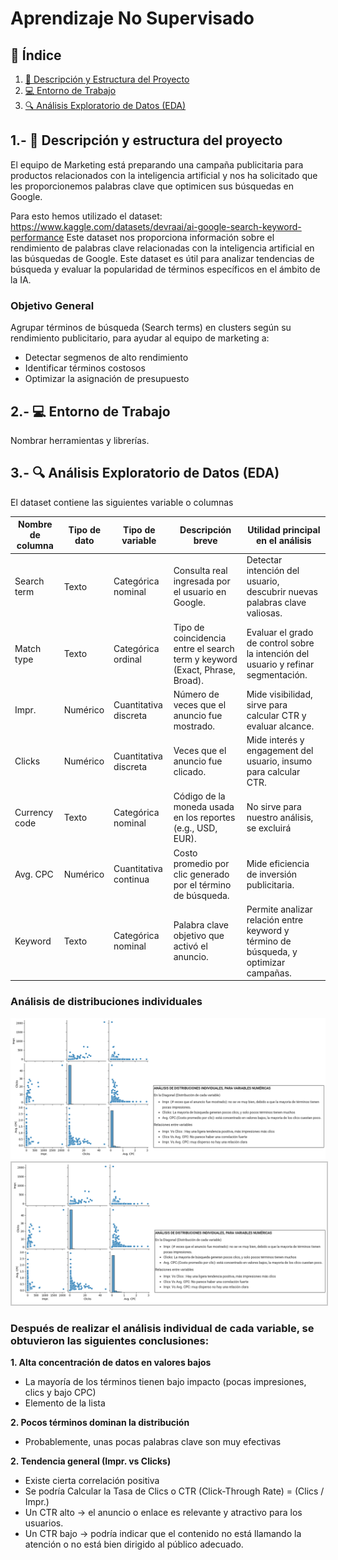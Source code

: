 # Aprendizaje No Supervisado 
## 📑 Índice
1. [📂 Descripción y Estructura del Proyecto](#1---descripción-y-estructura-del-proyecto)
2. [💻 Entorno de Trabajo](#2---entorno-de-trabajo)
3. [🔍 Análisis Exploratorio de Datos (EDA)](#3---análisis-exploratorio-de-datos-eda)


## 1.- 📂 Descripción y estructura del proyecto
El equipo de Marketing está preparando una campaña publicitaria para productos relacionados con la inteligencia artificial y nos ha solicitado que les proporcionemos palabras clave que optimicen sus búsquedas en Google.

Para esto hemos utilizado el dataset: https://www.kaggle.com/datasets/devraai/ai-google-search-keyword-performance
Este dataset nos proporciona información sobre el rendimiento de palabras clave relacionadas con la inteligencia artificial en las búsquedas de Google. Este dataset es útil para analizar tendencias de búsqueda y evaluar la popularidad de términos específicos en el ámbito de la IA.

### Objetivo General
Agrupar términos de búsqueda (Search terms) en clusters según su rendimiento publicitario, para ayudar al equipo de marketing a:
- Detectar segmenos de alto rendimiento
- Identificar términos costosos
- Optimizar la asignación de presupuesto

## 2.- 💻 Entorno de Trabajo
Nombrar herramientas y librerías.

## 3.- 🔍 Análisis Exploratorio de Datos (EDA) 
El dataset contiene las siguientes variable o columnas

| Nombre de columna | Tipo de dato | Tipo de variable            | Descripción breve                                                           | Utilidad principal en el análisis                                        |
|-------------------|--------------|-----------------------------|-----------------------------------------------------------------------------|--------------------------------------------------------------------------|
| Search term       | Texto        | Categórica nominal          | Consulta real ingresada por el usuario en Google.                           | Detectar intención del usuario, descubrir nuevas palabras clave valiosas.|
| Match type        | Texto        | Categórica ordinal          | Tipo de coincidencia entre el search term y keyword (Exact, Phrase, Broad). | Evaluar el grado de control sobre la intención del usuario y refinar segmentación.|
| Impr.             | Numérico     | Cuantitativa discreta       | Número de veces que el anuncio fue mostrado.                                | Mide visibilidad, sirve para calcular CTR y evaluar alcance.             |
| Clicks            | Numérico     | Cuantitativa discreta       | Veces que el anuncio fue clicado.                                           | Mide interés y engagement del usuario, insumo para calcular CTR.         |
| Currency code     | Texto        | Categórica nominal          | Código de la moneda usada en los reportes (e.g., USD, EUR).                 | No sirve para nuestro análisis, se excluirá                              |
| Avg. CPC          | Numérico     | Cuantitativa continua       | Costo promedio por clic generado por el término de búsqueda.                | Mide eficiencia de inversión publicitaria.                               |
| Keyword           | Texto        | Categórica nominal          | Palabra clave objetivo que activó el anuncio.                               | Permite analizar relación entre keyword y término de búsqueda, y optimizar campañas. |


### Análisis de distribuciones individuales
![Gráfico de resultados](imagenes/analisisdistribuciones.png)
<img src="imagenes/analisisdistribuciones.png" alt="Análisis distribuciones individuales" style="border: 2px solid #ccc;">

### Después de realizar el análisis individual de cada variable, se obtuvieron las siguientes conclusiones:

**1.   Alta concentración de datos en valores bajos**
*   La mayoría de los términos tienen bajo impacto (pocas impresiones, clics y bajo CPC)
*   Elemento de la lista

**2.   Pocos términos dominan la distribución**
*   Probablemente, unas pocas palabras clave son muy efectivas

**2.   Tendencia general (Impr. vs Clicks)**
*   Existe cierta correlación positiva
*   Se podría Calcular la Tasa de Clics o CTR (Click-Through Rate) =  (Clics / Impr.)
*   Un CTR alto → el anuncio o enlace es relevante y atractivo para los usuarios.
*   Un CTR bajo → podría indicar que el contenido no está llamando la atención o no está bien dirigido al público adecuado.


